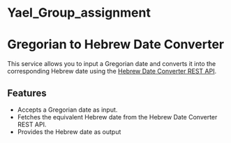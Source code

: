 # Yael_Group_assignment


# Gregorian to Hebrew Date Converter

This service allows you to input a Gregorian date and converts it into the corresponding Hebrew date using the [Hebrew Date Converter REST API](https://www.hebcal.com/home/197/hebcal-rest-api).

## Features

- Accepts a Gregorian date as input.
- Fetches the equivalent Hebrew date from the Hebrew Date Converter REST API.
- Provides the Hebrew date as output
